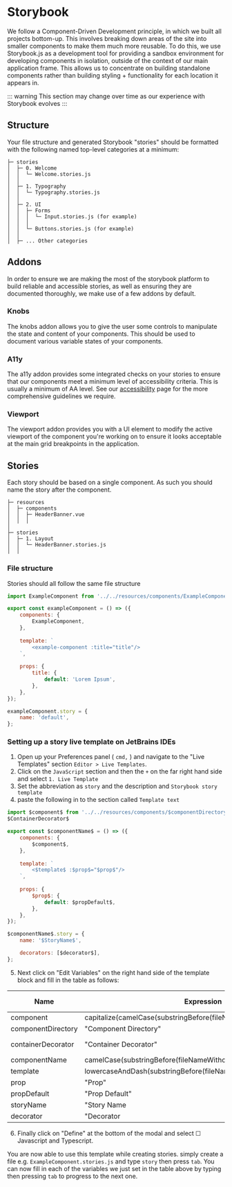 # Storybook

We follow a Component-Driven Development principle, in which we built all projects bottom-up. This involves breaking down areas of the site into smaller components to make them much more reusable. To do this, we use Storybook.js as a development tool for providing a sandbox environment for developing components in isolation, outside of the context of our main application frame. This allows us to concentrate on building standalone components rather than building styling + functionality for each location it appears in.

::: warning
This section may change over time as our experience with Storybook evolves
:::

## Structure

Your file structure and generated Storybook "stories" should be formatted with the following named top-level categories at a minimum:

```
├─ stories
│  ├─ 0. Welcome
│  │  └─ Welcome.stories.js
│  │ 
│  ├─ 1. Typography
│  │  └─ Typography.stories.js
│  │ 
│  ├─ 2. UI
│  │  ├─ Forms
│  │  │  └─ Input.stories.js (for example)
│  │  │ 
│  │  └─ Buttons.stories.js (for example)
│  │ 
│  ├─ ... Other categories
``` 

## Addons

In order to ensure we are making the most of the storybook platform to build reliable and accessible stories, as well as ensuring they are documented thoroughly, we make use of a few addons by default.

### Knobs

The knobs addon allows you to give the user some controls to manipulate the state and content of your components. This should be used to document various variable states of your components.

### A11y

The a11y addon provides some integrated checks on your stories to ensure that our components meet a minimum level of accessibility criteria. This is usually a minimum of AA level. See our [accessibility](./frontend/accessibility) page for the more comprehensive guidelines we require.

### Viewport

The viewport addon provides you with a UI element to modify the active viewport of the component you're working on to ensure it looks acceptable at the main grid breakpoints in the application.

## Stories
Each story should be based on a single component. As such you should name the story after the component.  
```
├─ resources
│  ├─ components
│  │  ├─ HeaderBanner.vue
│  │  │  
│  
├─ stories
│  ├─ 1. Layout
│  │  └─ HeaderBanner.stories.js
│  │ 
``` 

### File structure

Stories should all follow the same file structure

```js
import ExampleComponent from '../../resources/components/ExampleComponent';

export const exampleComponent = () => ({
    components: {
        ExampleComponent,
    },
    
    template: `
        <example-component :title="title"/>
    `,
    
    props: {
        title: {
            default: 'Lorem Ipsum',
        },
    },
});

exampleComponent.story = {
    name: 'default',
};

``` 
### Setting up a story live template on JetBrains IDEs

1. Open up your Preferences panel ( `cmd,` ) and navigate to the "Live Templates" section `Editor > Live Templates`. 
2. Click on the `JavaScript` section and then the `+` on the far right hand side and select `1. Live Template`
3. Set the abbreviation as `story` and the description and `Storybook story template` 
4. paste the following in to the section called `Template text`
```javascript
import $component$ from '../../resources/components/$componentDirectory$$component$';
$ContainerDecorator$

export const $componentName$ = () => ({
    components: {
        $component$,
    },
    
    template: `
        <$template$ :$prop$="$prop$"/>
    `,
    
    props: {
        $prop$: {
            default: $propDefault$,
        },
    },
});

$componentName$.story = {
    name: '$StoryName$',

    decorators: [$decorator$],
};

```

5. Next click on "Edit Variables" on the right hand side of the template block and fill in the table as follows: 
 
| Name | Expression | Default value | Skip if defined |
|---|---|---|---|
| component | capitalize(camelCase(substringBefore(fileNameWithoutExtension(),"."))) | | &#x2611; |
| componentDirectory | "Component Directory" | "directory/" | &#x2610; |
|containerDecorator | "Container Decorator" | "import ContainerDecorator from '../decorators/ContainerDecorator';" | &#x2610; |
| componentName | camelCase(substringBefore(fileNameWithoutExtension(),".")) | | &#x2611; |
| template | lowercaseAndDash(substringBefore(fileNameWithoutExtension(),".")) | | &#x2611; |
| prop | "Prop" | "prop" | &#x2610; |
| propDefault | "Prop Default" | "'Lorem ipsum'" | &#x2610; |
| storyName | "Story Name | "default" | &#x2610; |
| decorator | "Decorator | "ContainerDecorator" | &#x2610; |

6. Finally click on "Define" at the bottom of the modal and select &#x2610; Javascript and Typescript.

You are now able to use this template while creating stories. simply create a file e.g. `ExampleComponent.stories.js` and type `story` then press `tab`. You can now fill in each of the variables we just set in the table above by typing then pressing `tab` to progress to the next one. 


